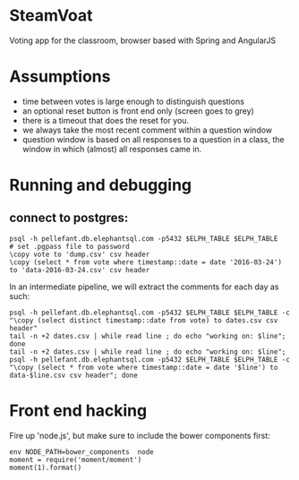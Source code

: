 # SteamVoat
Voting app for the classroom, browser based with Spring and AngularJS



# Assumptions

- time between votes is large enough to distinguish questions
- an optional reset button is front end only (screen goes to grey)
- there is a timeout that does the reset for you.
- we always take the most recent comment within a question window
- question window is based on all responses to a question in a class, the
  window in which (almost) all responses came in.
# Running and debugging

## connect to postgres:


```
psql -h pellefant.db.elephantsql.com -p5432 $ELPH_TABLE $ELPH_TABLE
# set .pgpass file to password
\copy vote to 'dump.csv' csv header
\copy (select * from vote where timestamp::date = date '2016-03-24') to 'data-2016-03-24.csv' csv header
```

In an intermediate pipeline, we will extract the comments for each day as such:

```
psql -h pellefant.db.elephantsql.com -p5432 $ELPH_TABLE $ELPH_TABLE -c "\copy (select distinct timestamp::date from vote) to dates.csv csv header"
tail -n +2 dates.csv | while read line ; do echo "working on: $line"; done
tail -n +2 dates.csv | while read line ; do echo "working on: $line"; psql -h pellefant.db.elephantsql.com -p5432 $ELPH_TABLE $ELPH_TABLE -c "\copy (select * from vote where timestamp::date = date '$line') to data-$line.csv csv header"; done
```


# Front end hacking

Fire up 'node.js', but make sure to include the bower components first:
```
env NODE_PATH=bower_components  node
moment = require('moment/moment')
moment(1).format()
```

